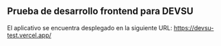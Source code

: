 ## Prueba de desarrollo frontend para DEVSU
El aplicativo se encuentra desplegado en la siguiente URL: https://devsu-test.vercel.app/
